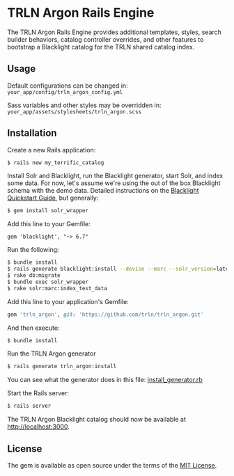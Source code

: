 # TRLN Argon Rails Engine
The TRLN Argon Rails Engine provides additional templates, styles, search builder behaviors, catalog controller overrides, and other features to bootstrap a Blacklight catalog for the TRLN shared catalog index.

## Usage

Default configurations can be changed in: `your_app/config/trln_argon_config.yml`

Sass variables and other styles may be overridden in: `your_app/assets/stylesheets/trln_argon.scss`

## Installation

Create a new Rails application:

```bash
$ rails new my_terrific_catalog
```

Install Solr and Blacklight, run the Blacklight generator, start Solr, and index some data. For now, let's assume we're using the out of the box Blacklight schema with the demo data. Detailed instructions on the [Blacklight Quickstart Guide](https://github.com/projectblacklight/blacklight/wiki/Quickstart), but generally:

```bash
$ gem install solr_wrapper
```

Add this line to your Gemfile:
```
gem 'blacklight', "~> 6.7"
```

Run the following:

```bash
$ bundle install
$ rails generate blacklight:install --devise --marc --solr_version=latest
$ rake db:migrate
$ bundle exec solr_wrapper
$ rake solr:marc:index_test_data
```

Add this line to your application's Gemfile:

```ruby
gem 'trln_argon', git: 'https://github.com/trln/trln_argon.git'
```

And then execute:
```bash
$ bundle install
```

Run the TRLN Argon generator
```bash
$ rails generate trln_argon:install
```

You can see what the generator does in this file: [install_generator.rb](https://github.com/trln/trln_argon/blob/master/lib/generators/trln_argon/install_generator.rb)

Start the Rails server:
```bash
$ rails server
```

The TRLN Argon Blacklight catalog should now be available at [http://localhost:3000](http://localhost:3000).

## License
The gem is available as open source under the terms of the [MIT License](http://opensource.org/licenses/MIT).
